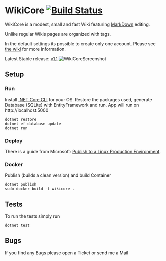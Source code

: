 # WikiCore [![Build Status](https://travis-ci.org/philphilphil/WikiCore.svg?branch=master)](https://travis-ci.org/philphilphil/WikiCore)
WikiCore is a modest, small and fast Wiki featuring [MarkDown](https://daringfireball.net/projects/markdown/) editing.

Unlike regular Wikis pages are organized with tags.

In the default settings its possible to create only one account. Please see [the wiki](https://github.com/philphilphil/WikiCore/wiki/Configuration) for more information.

Latest Stable release: [v1.1](https://github.com/philphilphil/WikiCore/releases)
![WikiCoreScreenshot](http://i.imgur.com/kBMcgIJ.png "Edit view")
## Setup
### Run
Install [.NET Core CLI](https://www.microsoft.com/net/core#windowsvs2015) for your OS.
Restore the packages used, generate Database (SQLite) with EntityFramework and run. App will run on http://localhost:5000
 
    dotnet restore 
    dotnet ef database update 
    dotnet run
### Deploy
There is a guide from Microsoft: [Publish to a Linux Production Environment](https://docs.microsoft.com/en-us/aspnet/core/publishing/linuxproduction).
### Docker
Publish (builds a clean version) and build Container
    
    dotnet publish
    sudo docker build -t wikicore .
## Tests
To run the tests simply run

    dotnet test
## Bugs
If you find any Bugs please open a Ticket or send me a Mail
